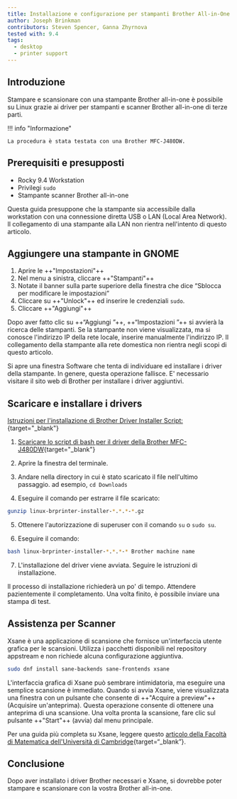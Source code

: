 ```yaml
---
title: Installazione e configurazione per stampanti Brother All-in-One
author: Joseph Brinkman
contributors: Steven Spencer, Ganna Zhyrnova
tested with: 9.4
tags:
  - desktop
  - printer support
---
```


## Introduzione

Stampare e scansionare con una stampante Brother all-in-one è possibile su Linux grazie ai driver per stampanti e scanner Brother all-in-one di terze parti.

!!! info "Informazione"

```
La procedura è stata testata con una Brother MFC-J480DW.
```

## Prerequisiti e presupposti

- Rocky 9.4 Workstation
- Privilegi `sudo`
- Stampante scanner Brother all-in-one

Questa guida presuppone che la stampante sia accessibile dalla workstation con una connessione diretta USB o LAN (Local Area Network). Il collegamento di una stampante alla LAN non rientra nell'intento di questo articolo.

## Aggiungere una stampante in GNOME

1. Aprire le ++"Impostazioni"++
2. Nel menu a sinistra, cliccare ++"Stampanti"++
3. Notate il banner sulla parte superiore della finestra che dice “Sblocca per modificare le impostazioni”
4. Cliccare su ++"Unlock"++ ed inserire le credenziali `sudo`.
5. Cliccare ++"Aggiungi"++

Dopo aver fatto clic su ++“Aggiungi ”++, ++“Impostazioni ”++ si avvierà la ricerca delle stampanti. Se la stampante non viene visualizzata, ma si conosce l'indirizzo IP della rete locale, inserire manualmente l'indirizzo IP. Il collegamento della stampante alla rete domestica non rientra negli scopi di questo articolo.

Si apre una finestra Software che tenta di individuare ed installare i driver della stampante. In genere, questa operazione fallisce. E' necessario visitare il sito web di Brother per installare i driver aggiuntivi.

## Scaricare e installare i drivers

[Istruzioni per l'installazione di Brother Driver Installer Script:](https://support.brother.com/g/b/downloadlist.aspx?&c=us&lang=en&prod=mfcj480dw_us_eu_as&os=127){target="_blank"}

1. [Scaricare lo script di bash per il driver della Brother MFC-J480DW](https://support.brother.com/g/b/downloadtop.aspx?c=us&lang=en&prod=mfcj480dw_us_eu_as){target="_blank"}

2. Aprire la finestra del terminale.

3. Andare nella directory in cui è stato scaricato il file nell'ultimo passaggio. ad esempio, `cd Downloads`

4. Eseguire il comando per estrarre il file scaricato:

  ```bash
  gunzip linux-brprinter-installer-*.*.*-*.gz
  ```

5. Ottenere l'autorizzazione di superuser con il comando `su` o `sudo su`.

6. Eseguire il comando:

  ```bash
  bash linux-brprinter-installer-*.*.*-* Brother machine name
  ```

7. L'installazione del driver viene avviata. Seguire le istruzioni di installazione.

Il processo di installazione richiederà un po' di tempo. Attendere pazientemente il completamento. Una volta finito, è possibile inviare una stampa di test.

## Assistenza per Scanner

Xsane è una applicazione di scansione che fornisce un'interfaccia utente grafica per le scansioni. Utilizza i pacchetti disponibili nel repository appstream e non richiede alcuna configurazione aggiuntiva.

```bash
sudo dnf install sane-backends sane-frontends xsane
```

L'interfaccia grafica di Xsane può sembrare intimidatoria, ma eseguire una semplice scansione è immediato. Quando si avvia Xsane, viene visualizzata una finestra con un pulsante che consente di ++"Acquire a preview"++  (Acquisire un'anteprima). Questa operazione consente di ottenere una anteprima di una scansione. Una volta pronta la scansione, fare clic sul pulsante ++"Start"++ (avvia) dal menu principale.

Per una guida più completa su Xsane, leggere questo [articolo della Facoltà di Matematica dell'Università di Cambridge](https://www.maths.cam.ac.uk/computing/printing/xsane){target=“_blank”}.

## Conclusione

Dopo aver installato i driver Brother necessari e Xsane, si dovrebbe poter stampare e scansionare con la vostra Brother all-in-one.
